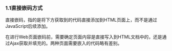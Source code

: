 ### 1.1直接嵌码方式

直接嵌码，指的是将下方获取到的代码直接添加到HTML页面上，而不是通过JavaScript后续添加。

在进行Web页面嵌码前，需要确定页面内容是直接写入到HTML文档中的，还是通过Ajax获取并填充的。两种页面需要嵌入的代码略有差别。



